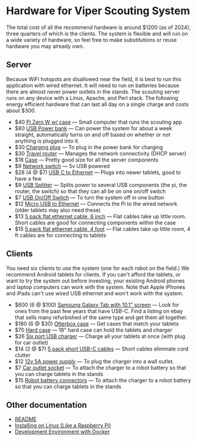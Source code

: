 # Hardware for Viper Scouting System

The total cost of all the recommend hardware is around $1200 (as of 2024), three quarters of which is the clients. The system is flexible and will run on a wide variety of hardware, so feel free to make substitutions or reuse hardware you may already own.

## Server

Because WiFi hotspots are disallowed near the field, it is best to run this application with wired ethernet. It will need to run on batteries because there are almost never power outlets in the stands. The scouting server runs on any device with a Linux, Apache, and Perl stack. The following energy efficient hardware that can last all day on a single charge and costs about $300.

 - $40 [Pi Zero W w/ case](https://www.amazon.com/Vilros-Raspberry-Starter-Power-Premium/dp/B0748MPQT4) — Small computer that runs the scouting app
 - $80 [USB Power bank](https://www.amazon.com/gp/product/B08JV4W4NY)  — Can power the system for about a week straight, automatically turns on and off based on whether or not anything is plugged into it.
 - $30 [Charging plug](https://www.amazon.com/gp/product/B08786SHXV) — To plug in the power bank for charging
 - $30 [Travel router](https://www.amazon.com/gp/product/B0777L5YN6) — Manages the network connectivity (DHCP server)
 - $18 [Case](https://www.amazon.com/gp/product/B019BIWJ8W) — Pretty good size for all the server components
 - $9 [Network switch](https://www.amazon.com/Tenda-5-port-100Mbps-Ethernet-TEF1005D/dp/B079JP94QQ) — 5v USB powered
 - $28 (4 @ $7) [USB C to Ethernet](https://www.amazon.com/gp/product/B08JGL51M4) — Plugs into newer tablets, good to have a few
 - $9 [USB Splitter](https://www.amazon.com/gp/product/B09NBVDP5Z) — Splits power to several USB components (the pi, the router, the switch) so that they can all be on one on/off switch
 - $7 [USB On/Off Switch](https://www.amazon.com/gp/product/B07CG2VGWG) — To turn the system off in one button
 - $12 [Micro USB to Ethernet](https://www.amazon.com/Smays-Realtek-Ethernet-compatible-Raspberry/dp/B009XU6N54) — Connects the Pi to the wired network (older tablets may also need these)
 - $13 [5 pack flat ethernet cable, 6 inch](https://www.amazon.com/gp/product/B01HC11V4I) — Flat cables take up little room.  Short cables are good for connecting components within the case
 - $15 [5 pack flat ethernet cable, 4 foot](https://www.amazon.com/gp/product/B01HC11V4I) — Flat cables take up little room, 4 ft cables are for connecting to tablets

## Clients

You need six clients to use the system (one for each robot on the field.)  We recommend Android tablets for clients. If you can't afford the tablets, or want to try the system out before investing, your existing Android phones and laptop computers can work with the system.  Note that Apple iPhones and iPads can't use wired USB ethernet and won't work with the system.

 - $600 (6 @ $100) [Samsung Galaxy Tab with 10.1" screen](https://www.ebay.com/sch/i.html?_nkw=Samsung+Galaxy+Tab+10.1) — Look for ones from the past few years that have USB-C.  Find a listing on ebay that sells many refurbished of the same type and get them all together.
 - $180 (6 @ $30) [Otterbox case](https://www.amazon.com/s?k=otterbox+galaxy+tab+10.1) — Get cases that match your tablets
 - $70 [Hard case](https://www.amazon.com/dp/B08ZVTV2SH) — 18" hard case can hold the tablets and charger
 - $26 [Six port USB charger](https://www.amazon.com/gp/product/B0779D7DFG) — Charge all your tablets at once (with plug for car outlet)
 - $14 (2 @ $7) [5 pack short USB-C cables](https://www.amazon.com/gp/product/B0B3RDHYYR) — Short cables eliminate cord clutter
 - $12 [12v 5A power supply](https://www.amazon.com/ALITOVE-Converter-110-220V-Cigarette-Purifier/dp/B075FPQ2YQ) — To plug the charger into a wall outlet.
 - $7 [Car outlet socket](https://www.amazon.com/gp/product/B01FJ8OXX2) — To attach the charger to a robot battery so that you can charge tablets in the stands
 - $15 [Robot battery connectors](https://www.amazon.com/dp/B0CJ8XR5PN) — To attach the charger to a robot battery so that you can charge tablets in the stands


## Other documentation

 - [README](../README.md)
 - [Installing on Linux (Like a Raspberry Pi)](linux-install.md)
 - [Development Environment with Docker](docker-install.md)
